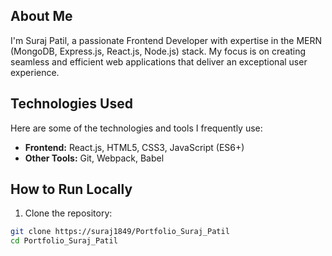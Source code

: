 

## About Me

I'm Suraj Patil, a passionate Frontend Developer with expertise in the MERN (MongoDB, Express.js, React.js, Node.js) stack. 
My focus is on creating seamless and efficient web applications that deliver an exceptional user experience.

## Technologies Used

Here are some of the technologies and tools I frequently use:
- **Frontend:** React.js, HTML5, CSS3, JavaScript (ES6+)
- **Other Tools:** Git, Webpack, Babel



## How to Run Locally

1. Clone the repository:

```bash
git clone https://suraj1849/Portfolio_Suraj_Patil
cd Portfolio_Suraj_Patil


